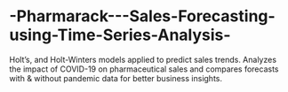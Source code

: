 # -Pharmarack---Sales-Forecasting-using-Time-Series-Analysis-
Holt’s, and Holt-Winters models applied to predict sales trends. Analyzes the impact of COVID-19 on pharmaceutical sales and compares forecasts with &amp; without pandemic data for better business insights.
